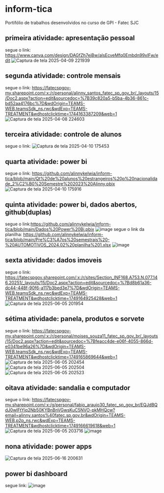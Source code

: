 # inform-tica
Portifólio de trabalhos desenvolvidos no curso de GPI - Fatec SJC
## primeira atividade: apresentação pessoal 
segue o link: https://www.canva.com/design/DAGfZh7ejBw/alsEcveMfq0Embdn99xlFw/edit
![Captura de tela 2025-04-09 221939](https://github.com/user-attachments/assets/e628f9e0-53e4-4a4d-90ab-97fdf0e61e2d)

## segunda atividade: controle mensais 
segue o link: https://fatecspgov-my.sharepoint.com/:x:/r/personal/alinny_santos_fatec_sp_gov_br/_layouts/15/Doc2.aspx?action=edit&sourcedoc=%7B39c820a5-b5ba-4b36-861c-bd52aa4176bc%7D&wdOrigin=TEAMS-WEB.teamsSdk_ns.rwc&wdExp=TEAMS-TREATMENT&wdhostclicktime=1744163387209&web=1
![Captura de tela 2025-04-08 224603](https://github.com/user-attachments/assets/5381cb5a-7896-4514-a618-ff7b98fc400f)

## terceira atividade: controle de alunos
segue o link: 
![Captura de tela 2025-04-10 175453](https://github.com/user-attachments/assets/17ec62f6-687c-437a-af8d-2ee2a248360d)

## quarta atividade: power bi
segue o link: https://github.com/alinnykelwia/inform-tica/blob/main/Qt%20de%20alunos%20estrangeiros%20p%20nacionalidade_2%C2%B0%20Semestre%202023%20Alinny.pbix
![Captura de tela 2025-04-10 175916](https://github.com/user-attachments/assets/4cbcbed3-c43c-48e0-a618-8417ad156049)


## quinta atividade: power bi, dados abertos, github(duplas)
segue o link:https://github.com/alinnykelwia/inform-tica/blob/main/Dados%20Power%20Bi.pbix
![image](https://github.com/user-attachments/assets/6dae06af-eff5-4d60-bcd3-efa4d0ebaad8)
segue o link da planilha: https://github.com/alinnykelwia/inform-tica/blob/main/Pre%C3%A7os%20semestrais%20-%20AUTOMOTIVOS_2024.02%20planilha%201.xlsx
![image](https://github.com/user-attachments/assets/6976540e-f5e0-417f-9113-cb50959ea4c4)

## sexta atividade: dados imoveis 
segue o link: https://fatecspgov.sharepoint.com/:x:/r/sites/Section_INF168.A753.N.077.146.20251/_layouts/15/Doc2.aspx?action=edit&sourcedoc=%7Bd8b61a36-dc44-448f-90f6-a117b3bed3e7%7D&wdOrigin=TEAMS-WEB.teamsSdk_ns.rwc&wdExp=TEAMS-TREATMENT&wdhostclicktime=1749164925428&web=1
![Captura de tela 2025-06-05 201954](https://github.com/user-attachments/assets/c664dd94-3e50-435f-97a3-048f0f395bdc)

## sétima atividade: panela, produtos e sorvete
segue o link: https://fatecspgov-my.sharepoint.com/:x:/r/personal/moises_souza11_fatec_sp_gov_br/_layouts/15/Doc2.aspx?action=edit&sourcedoc=%7Bfeacc4de-e06f-4055-866d-e0341be96a26%7D&wdOrigin=TEAMS-WEB.teamsSdk_ns.rwc&wdExp=TEAMS-TREATMENT&wdhostclicktime=1749165869644&web=1
![Captura de tela 2025-06-05 202454](https://github.com/user-attachments/assets/ad0d874c-94bb-4206-ab6a-81853cc9b6a6)
![Captura de tela 2025-06-05 202504](https://github.com/user-attachments/assets/da2715b9-dcb3-40d3-a948-a3c2245887c5)
![Captura de tela 2025-06-05 202523](https://github.com/user-attachments/assets/80147206-f243-45a7-8b98-64847e9c7245)

## oitava atividade: sandalia e computador
segue o link: https://fatecspgov-my.sharepoint.com/:x:/g/personal/fabio_araujo30_fatec_sp_gov_br/EQJdBQdJ0wlFtYiq2Nb50KYBnBnVGwsKuC5NVO-pkMHQcw?email=alinny.santos%40fatec.sp.gov.br&wdOrigin=TEAMS-WEB.p2p_ns.rwc&wdExp=TEAMS-TREATMENT&wdhostclicktime=1749166619618&web=1
![Captura de tela 2025-06-05 203716](https://github.com/user-attachments/assets/e02f56fe-aa26-4e65-8e68-13c0b51561aa)
![image](https://github.com/user-attachments/assets/bae8c334-0d58-4f35-94fb-a348ebd1d5c2)

## nona atividade: power apps
![Captura de tela 2025-06-16 200631](https://github.com/user-attachments/assets/fbc2cba1-b834-4bf3-a3cc-a73068ac29f7)

## power bi dashboard 
segue link: 
![image](https://github.com/user-attachments/assets/a122ed61-11d7-4479-b12e-268ef5d1f0f3)










